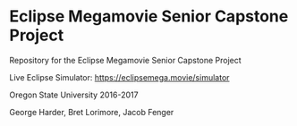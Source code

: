 # Eclipse Megamovie Senior Capstone Project

Repository for the Eclipse Megamovie Senior Capstone Project

Live Eclipse Simulator: https://eclipsemega.movie/simulator

Oregon State University 2016-2017

George Harder, Bret Lorimore, Jacob Fenger
